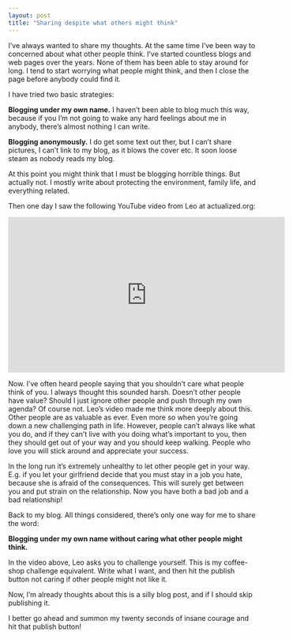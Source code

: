 ```yaml
---
layout: post
title: "Sharing despite what others might think"
---
```


I’ve always wanted to share my thoughts. At the same time I’ve been way to concerned about what other people think. I’ve started countless blogs and web pages over the years. None of them has been able to stay around for long. I tend to start worrying what people might think, and then I close the page before anybody could find it.

I have tried two basic strategies:

**Blogging under my own name.** I haven’t been able to blog much this way, because if you I’m not going to wake any hard feelings about me in anybody, there’s almost nothing I can write.

**Blogging anonymously.** I do get some text out ther, but I can’t share pictures, I can’t link to my blog, as it blows the cover etc. It soon loose steam as nobody reads my blog.

At this point you might think that I must be blogging horrible things. But actually not. I mostly write about protecting the environment, family life, and everything related.

Then one day I saw the following YouTube video from Leo at actualized.org:

<iframe width="560" height="315" src="https://www.youtube.com/embed/HZm4B4foybM" frameborder="0" allowfullscreen></iframe>

Now. I’ve often heard people saying that you shouldn’t care what people think of you. I always thought this sounded harsh. Doesn’t other people have value? Should I just ignore other people and push through my own agenda? Of course not. Leo’s video made me think more deeply about this. Other people are as valuable as ever. Even more so when you’re going down a new challenging path in life. However, people can’t always like what you do, and if they can’t live with you doing what’s important to you, then they should get out of your way and you should keep walking. People who love you will stick around and appreciate your success.

In the long run it’s extremely unhealthy to let other people get in your way. E.g. if you let your girlfriend decide that you must stay in a job you hate, because she is afraid of the consequences. This will surely get between you and put strain on the relationship. Now you have both a bad job and a bad relationship!

Back to my blog. All things considered, there’s only one way for me to share the word:

**Blogging under my own name without caring what other people might think.**

In the video above, Leo asks you to challenge yourself. This is my coffee-shop challenge equivalent. Write what I want, and then hit the publish button not caring if other people might not like it.

Now, I’m already thoughts about this is a silly blog post, and if I should skip publishing it.

I better go ahead and summon my twenty seconds of insane courage and hit that publish button!
